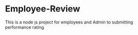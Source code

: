 # Employee-Review
This is a node js project for employees and Admin to submitting performance rating
